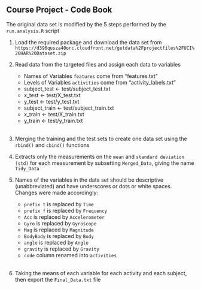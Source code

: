 ## Course Project - Code Book
The original data set is modified by the 5 steps performed by the ``run.analysis.R`` script

1. Load the required package and download the data set from  ``https://d396qusza40orc.cloudfront.net/getdata%2Fprojectfiles%2FUCI%20HAR%20Dataset.zip``

2. Read data from the targeted files and assign each data to variables

    * Names of Variables ``features`` come from “features.txt”
    * Levels of Variables ``activities`` come from “activity_labels.txt”
    * subject_test <- test/subject_test.txt
    * x_test <- test/X_test.txt 
    * y_test <- test/y_test.txt 
    * subject_train <- test/subject_train.txt
    * x_train <- test/X_train.txt 
    * y_train <- test/y_train.txt 
    <br><br>

3. Merging the training and the test sets to create one data set using the ``rbind()`` and ``cbind()`` functions

4. Extracts only the measurements on the ``mean`` and ``standard deviation (std)`` for each measurement by subsetting ``Merged_Data``, giving the name ``Tidy_Data``

5. Names of the variables in the data set should be descriptive (unabbreviated) and have underscores or dots or white spaces. Changes were made accordingly:

    * ``prefix t`` is replaced by ``Time``
    * ``prefix f`` is replaced by ``Frequency``
    * ``Acc`` is replaced by ``Accelerometer``
    * ``Gyro`` is replaced by ``Gyroscope``
    * ``Mag`` is replaced by ``Magnitude``
    * ``BodyBody`` is replaced by ``Body``
    * ``angle`` is replaced by ``Angle``
    * ``gravity`` is replaced by ``Gravity``
    * ``code`` column renamed into ``activities``
    <br><br>

6. Taking the means of each variable for each activity and each subject, then export the ``Final_Data.txt`` file
